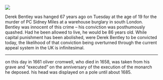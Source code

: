 
![](https://s3.amazonaws.com/johannesk.com/2020/img/necropolitics.jpg)

Derek Bentley was hanged 67 years ago on Tuesday at the age of 19 for the murder of PC Sidney Miles at a warehouse burglary in south London. Bentley was innocent of this crime – his conviction was posthumously quashed. Had he been allowed to live, he would be 86 years old. While capital punishment has been abolished, were Derek Bentley to be convicted today, the likelihood of that conviction being overturned through the current appeal system in the UK is infinitesimal.

----------------------

on this day in 1661 oliver cromwell, who died in 1658, was taken from his grave and “executed” on the anniversary of the execution of the monarch he deposed. his head was displayed on a pole until about 1685.